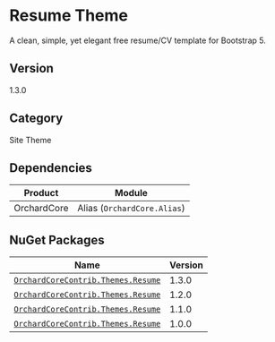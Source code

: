 # Resume Theme

A clean, simple, yet elegant free resume/CV template for Bootstrap 5.

## Version

1.3.0

## Category

Site Theme

## Dependencies

| Product     | Module                      |
|-------------|-----------------------------|
| OrchardCore | Alias (`OrchardCore.Alias`) |

## NuGet Packages

| Name																										  | Version |
| ----------------------------------------------------------------------------------------------------------- | ------- |
| [`OrchardCoreContrib.Themes.Resume`](https://www.nuget.org/packages/OrchardCoreContrib.Themes.Resume/1.3.0) | 1.3.0   |
| [`OrchardCoreContrib.Themes.Resume`](https://www.nuget.org/packages/OrchardCoreContrib.Themes.Resume/1.2.0) | 1.2.0   |
| [`OrchardCoreContrib.Themes.Resume`](https://www.nuget.org/packages/OrchardCoreContrib.Themes.Resume/1.1.0) | 1.1.0   |
| [`OrchardCoreContrib.Themes.Resume`](https://www.nuget.org/packages/OrchardCoreContrib.Themes.Resume/1.0.0) | 1.0.0   |
